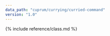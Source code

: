```yaml
---
data_path: "cuprum/currying/curried-command"
version: "1.0"
---
```


{% include reference/class.md %}
